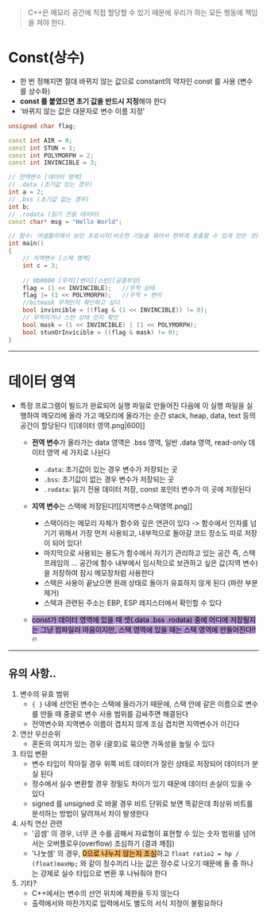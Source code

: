 > C++은 메모리 공간에 직접 할당할 수 있기 때문에 우리가 하는 모든 행동에 책임을 져야 한다.

# Const(상수)
- 한 번 정해지면 절대 바뀌지 않는 값으로 constant의 약자인 const 를 사용 (변수를 상수화)
- **const 를 붙였으면 초기 값을 반드시 지정**해야 한다
- '바뀌지 않는 값은 대문자로 변수 이름 지정'
```cpp
unsigned char flag;

const int AIR = 0;
const int STUN = 1;
const int POLYMORPH = 2;
const int INVINCIBLE = 3;

// 전역변수 [데이터 영역]
// .data (초기값 있는 경우)
int a = 2;
// .bss (초기값 없는 경우)
int b;
// .rodata (읽기 전용 데이터)
const char* msg = "Hello World";

// 함수: 어셈블리에서 보던 프로시저(비슷한 기능을 묶어서 편하게 호출할 수 있게 만든 것)의 개념
int main()
{
	// 지역변수 [스택 영역]
	int c = 3;
	
	// 0b0000 [무적][변이][스턴][공중부양]
	flag = (1 << INVINCIBLE);	//무적 상태
	flag |= (1 << POLYMORPH);	//무적 + 변이
	//bitmask 무적인지 확인하고 싶다
	bool invincible = ((flag & (1 << INVINCIBLE)) != 0);
	// 무적이거나 스턴 상태 인지 확인
	bool mask = (1 << INVINCIBLE) | (1 << POLYMORPH);
	bool stunOrInvicible = ((flag & mask) != 0);
}
```

***

# 데이터 영역
- 특정 프로그램이 빌드가 완료되어 실행 파일로 만들어진 다음에 이 실행 파일을 실행하여 메모리에 올라 가고 메모리에 올라가는 순간 stack, heap, data, text 등의 공간이 할당된다  ![[데이터 영역.png|600]]
	- **전역 변수**가 올라가는 data 영역은 .bss 영역, 일반 .data 영역, read-only 데이터 영역 세 가지로 나뉜다
		- `.data`: 초기값이 있는 경우 변수가 저장되는 곳
		- `.bss`: 초기값이 없는 경우 변수가 저장되는 곳
		- `.rodata`: 읽기 전용 데이터 저장, const 포인터 변수가 이 곳에 저장된다
	- **지역 변수**는 스택에 저장된다![[지역변수스택영역.png]]
		- 스택이라는 메모리 자체가 함수와 깊은 연관이 있다 -> 함수에서 인자를 넘기기 위해서 가장 먼저 사용되고, 내부적으로 돌아갈 코드 장소도 따로 저장이 되어 있다!
		- 마지막으로 사용되는 용도가 함수에서 자기기 관리하고 있는 공간 즉, 스택 프레임의 ... 공간에 함수 내부에서 임시적으로 보관하고 싶은 값(지역 변수)을 저장하여 잠시 메모장처럼 사용한다
		- 스택은 사용이 끝났으면 원래 상태로 돌아가 유효하지 않게 된다 (파란 부분 제거)
		- 스택과 관련된 주소는 EBP, ESP 레지스터에서 확인할 수 있다
	
	- <mark style="background: #824CB496;">const가 데이터 영역에 있을 때 셋(.data .bss .rodata) 중에 어디에 저장될지는 그냥 컴파일러 마음이지만, 스택 영역에 있을 때는 스택 영역에 만들어진다!!</mark> 🔥

***

## 유의 사항..
1. 변수의 유효 범위
    - `{ }` 내에 선언된 변수는 스택에 올라가기 때문에, 스택 안에 같은 이름으로 변수를 만들 때 중괄로 변수 사용 범위를 감싸주면 해결된다
	-  전역변수와 지역변수 이름이 겹치지 않게 조심 겹치면 지역변수가 이긴다
2. 연산 우선순위
    - 혼돈의 여지가 있는 경우 (괄호)로 묶으면 가독성을 높일 수 있다
3. 타입 변환
    - 변수 타입이 작아질 경우 위쪽 비트 데이터가 잘린 상태로 저장되어 데이터가 분실 된다
    - 정수에서 실수 변환할 경우 정밀도 차이가 있기 때문에 데이터 손실이 있을 수 있다
    - signed 를 unsigned 로 바꿀 경우 비트 단위로 보면 똑같은데 최상위 비트를 분석하는 방법이 달려져서 차이 발생한다
4. 사칙 연산 관련
    - '곱셈' 의 경우, 너무 큰 수를 곱해서 자료형이 표현할 수 있는 숫자 범위를 넘어서는 오버플로우(overflow) 조심하기 (결과 깨짐) 
    -  '나눗셈' 의 경우, <mark style="background: #FFAB45CF;">0으로 나누지 않는지 조심</mark>하고 `float ratio2 = hp / (float)maxHp;` 와 같이 정수끼리 나눈 값은 정수로 나오기 때문에 둘 중 하나는 강제로 실수 타입으로 변환 후 나눠줘야 한다
5. 기타?
	- C++에서는 변수의 선언 위치에 제한을 두지 않는다
	- 출력에서와 마찬가지로 입력에서도 별도의 서식 지정이 불필요하다